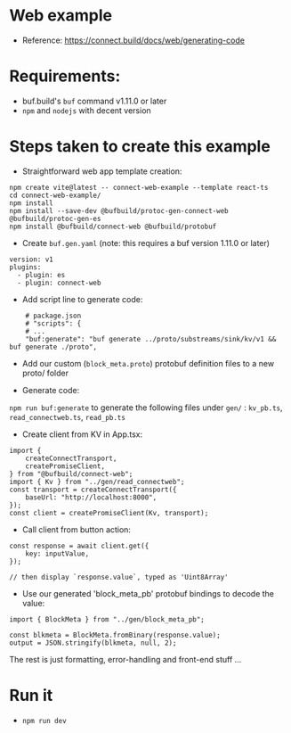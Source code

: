 # Web example

* Reference:  https://connect.build/docs/web/generating-code

# Requirements:

* buf.build's `buf` command v1.11.0 or later
* `npm` and `nodejs` with decent version

# Steps taken to create this example

* Straightforward web app template creation:
```
npm create vite@latest -- connect-web-example --template react-ts
cd connect-web-example/
npm install
npm install --save-dev @bufbuild/protoc-gen-connect-web @bufbuild/protoc-gen-es
npm install @bufbuild/connect-web @bufbuild/protobuf
```

* Create `buf.gen.yaml`  (note: this requires a buf version 1.11.0 or later)

```
version: v1
plugins:
  - plugin: es
  - plugin: connect-web
```

* Add script line to generate code:

```
    # package.json
    # "scripts": {
    # ...
    "buf:generate": "buf generate ../proto/substreams/sink/kv/v1 && buf generate ./proto",
```

* Add our custom (`block_meta.proto`) protobuf definition files to a new proto/ folder

* Generate code:

`npm run buf:generate` to generate the following files under `gen/` : `kv_pb.ts`, `read_connectweb.ts`, `read_pb.ts`

* Create client from KV in App.tsx:

```
import {
    createConnectTransport,
    createPromiseClient,
} from "@bufbuild/connect-web";
import { Kv } from "../gen/read_connectweb";
const transport = createConnectTransport({
    baseUrl: "http://localhost:8000",
});
const client = createPromiseClient(Kv, transport);

```

* Call client from button action:
```
const response = await client.get({
    key: inputValue,
});

// then display `response.value`, typed as 'Uint8Array'
```

* Use our generated 'block_meta_pb' protobuf bindings to decode the value:

```
import { BlockMeta } from "../gen/block_meta_pb";

const blkmeta = BlockMeta.fromBinary(response.value);
output = JSON.stringify(blkmeta, null, 2);

```

The rest is just formatting, error-handling and front-end stuff ...

# Run it

* `npm run dev`
